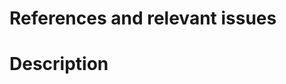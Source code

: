 # References and relevant issues
<!-- What relevant resources were used in the creation of this PR?
If this PR addresses an existing issue on the repo,
please link to that issue here as "Closes #(issue-number)"
If this PR depends on another PR/issue (even in another repo),
please link to it with "Depends on #PR-number" or "Depends on org/repo#PR-number"
-->

# Description
<!-- What does this pull request (PR) do? Is it a new feature, a bug fix,
an improvement, or something else? Why is it necessary? If relevant, please add
a screenshot or a screen capture: "An image is worth a thousand words!" -->

<!-- Final Checklist
- My PR is the minimum possible work for the desired functionality
- I have commented my code, particularly in hard-to-understand areas
- I have made corresponding changes to docstrings and documentation
  (open a PR on the docs repository (https://github.com/napari/docs) if relevant!)
- I have added tests that prove my fix is effective or that my feature works
- If an API has been modified, I have added a `.. versionadded::` or `.. versionchanged::`
  directive to the appropriate docstring (For more information see
  [the Sphinx documentation](https://www.sphinx-doc.org/en/master/usage/restructuredtext/directives.html#describing-changes-between-versions)).
-->
